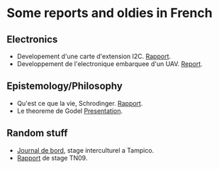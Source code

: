 
# Some reports and oldies in French

## Electronics

- Developement d'une carte d'extension I2C. [Rapport](http://johmathe.nonutc.fr/ressources/rapports/tx_gi_01.pdf).
- Developpement de l'electronique embarquee d'un UAV. [Report](http://johmathe.nonutc.fr/ressources/rapports/book_auryon.pdf).

## Epistemology/Philosophy

- Qu'est ce que la vie, Schrodinger. [Rapport](http://johmathe.nonutc.fr/ressources/rapports/page_schrodinger.pdf).
- Le theoreme de Godel [Presentation](http://johmathe.nonutc.fr/ressources/rapports/he03.pdf).

## Random stuff

- [Journal de bord](http://johmathe.nonutc.fr/ressources/rapports/journal_tn07.pdf), stage interculturel a Tampico.
- [Rapport](http://johmathe.nonutc.fr/ressources/rapports/rapport_tn09.pdf) de stage TN09.
